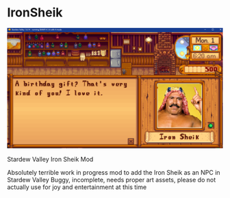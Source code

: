 # IronSheik
![Alt text](https://github.com/RomanceOfTheThreeFumos/IronSheik/blob/main/Screenshot%202024-11-29%20025059.png?raw=true "The SFW Screen Lol")

Stardew Valley Iron Sheik Mod

Absolutely terrible work in progress mod to add the Iron Sheik as an NPC in Stardew Valley
Buggy, incomplete, needs proper art assets, please do not actually use for joy and entertainment at this time
